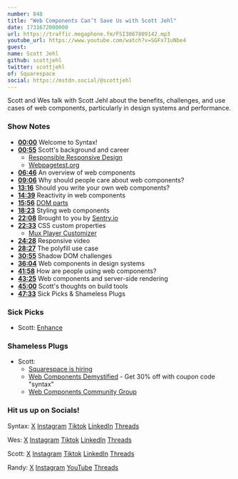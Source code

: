 ```yaml
---
number: 848
title: "Web Components Can’t Save Us with Scott Jehl"
date: 1731672000000
url: https://traffic.megaphone.fm/FSI3067809142.mp3
youtube_url: https://www.youtube.com/watch?v=SGFx71uNbe4
guest: 
name: Scott Jehl
github: scottjehl
twitter: scottjehl
of: Squarespace
social: https://mstdn.social/@scottjehl
---
```


Scott and Wes talk with Scott Jehl about the benefits, challenges, and use cases of web components, particularly in design systems and performance.

### Show Notes

* **[00:00](#t=00:00)** Welcome to Syntax!
* **[00:55](#t=00:55)** Scott's background and career
  * [Responsible Responsive Design](https://abookapart.com/products/responsible-responsive-design)
  * [Webpagetest.org](https://www.webpagetest.org/)
* **[06:46](#t=06:46)** An overview of web components
* **[09:06](#t=09:06)** Why should people care about web components?
* **[13:16](#t=13:16)** Should you write your own web components?
* **[14:39](#t=14:39)** Reactivity in web components
* **[15:56](#t=15:56)** [DOM parts](https://github.com/WICG/webcomponents/blob/gh-pages/proposals/DOM-Parts.md)
* **[18:23](#t=18:23)** Styling web components
* **[22:08](#t=22:08)** Brought to you by [Sentry.io](https://sentry.io)
* **[22:33](#t=22:33)** CSS custom properties
  * [Mux Player Customizer](https://player.style/)
* **[24:28](#t=24:28)** Responsive video
* **[28:27](#t=28:27)** The polyfill use case
* **[30:55](#t=30:55)** Shadow DOM challenges
* **[36:04](#t=36:04)** Web components in design systems
* **[41:58](#t=41:58)** How are people using web components?
* **[43:25](#t=43:25)** Web components and server-side rendering
* **[45:00](#t=45:00)** Scott's thoughts on build tools
* **[47:33](#t=47:33)** Sick Picks & Shameless Plugs

### Sick Picks

- Scott: [Enhance](https://enhance.dev/)

### Shameless Plugs

- Scott: 
  * [Squarespace is hiring](https://www.squarespace.com/about/careers)
  * [Web Components Demystified](https://scottjehl.com/learn/webcomponentsdemystified/) - Get 30% off with coupon code "syntax"
  * [Web Components Community Group](https://github.com/w3c/webcomponents-cg)

### Hit us up on Socials!

Syntax: [X](https://twitter.com/syntaxfm) [Instagram](https://www.instagram.com/syntax_fm/) [Tiktok](https://www.tiktok.com/@syntaxfm) [LinkedIn](https://www.linkedin.com/company/96077407/admin/feed/posts/) [Threads](https://www.threads.net/@syntax_fm)

Wes: [X](https://twitter.com/wesbos) [Instagram](https://www.instagram.com/wesbos/) [Tiktok](https://www.tiktok.com/@wesbos) [LinkedIn](https://www.linkedin.com/in/wesbos/) [Threads](https://www.threads.net/@wesbos)

Scott: [X](https://twitter.com/stolinski) [Instagram](https://www.instagram.com/stolinski/) [Tiktok](https://www.tiktok.com/@stolinski) [LinkedIn](https://www.linkedin.com/in/stolinski/) [Threads](https://www.threads.net/@stolinski)

Randy: [X](https://twitter.com/randyrektor) [Instagram](https://www.instagram.com/randyrektor/) [YouTube](https://www.youtube.com/@randyrektor) [Threads](https://www.threads.net/@randyrektor)